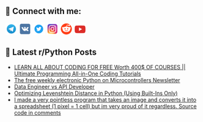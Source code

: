 ## 🔎 Connect with me:
[<img src="https://github.com/bullbesh/bullbesh/blob/main/images/Telegram.png" width="32" height="32" />](https://t.me/bullbesh)
[<img src="https://github.com/bullbesh/bullbesh/blob/main/images/VK.png" width="32" height="32" />](https://vk.com/bullbesh)
[<img src="https://github.com/bullbesh/bullbesh/blob/main/images/Twitter.png" width="32" height="32" />](https://twitter.com/bullbesh1)
[<img src="https://github.com/bullbesh/bullbesh/blob/main/images/Instagram.png" width="32" height="32" />](https://www.instagram.com/bullbesh)
[<img src="https://github.com/bullbesh/bullbesh/blob/main/images/Reddit.png" width="32" height="32" />](https://www.reddit.com/user/bullbesh)
[<img src="https://github.com/bullbesh/bullbesh/blob/main/images/YouTube.png" width="32" height="32" />](https://www.youtube.com/channel/UCtfjRs6uzgq5mfm8S06WTcg)

## 📕 Latest r/Python Posts
<!-- BLOG-POST-LIST:START -->
- [LEARN ALL ABOUT CODING FOR FREE Worth 400$ OF COURSES || Ultimate Programming All-in-One Coding Tutorials](https://www.reddit.com/r/Python/comments/wdhtg8/learn_all_about_coding_for_free_worth_400_of/)
- [The free weekly electronic Python on Microcontrollers Newsletter](https://www.reddit.com/r/Python/comments/wdhr1o/the_free_weekly_electronic_python_on/)
- [Data Engineer vs API Developer](https://www.reddit.com/r/Python/comments/wdhgo1/data_engineer_vs_api_developer/)
- [Optimizing Levenshtein Distance in Python &lpar;Using Built-Ins Only&rpar;](https://www.reddit.com/r/Python/comments/wdgyws/optimizing_levenshtein_distance_in_python_using/)
- [I made a very pointless program that takes an image and converts it into a spreadsheet &lpar;1 pixel = 1 cell&rpar; but im very proud of it regardless. Source code in comments](https://www.reddit.com/r/Python/comments/wdgcq8/i_made_a_very_pointless_program_that_takes_an/)
<!-- BLOG-POST-LIST:END -->

